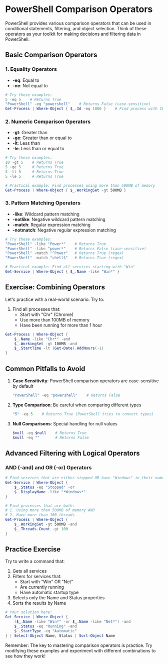 # PowerShell Comparison Operators

PowerShell provides various comparison operators that can be used in conditional statements, filtering, and object selection. Think of these operators as your toolkit for making decisions and filtering data in PowerShell.

## Basic Comparison Operators

### 1. Equality Operators
- **-eq**: Equal to
- **-ne**: Not equal to

```powershell
# Try these examples:
5 -eq 5    # Returns True
"PowerShell" -eq "powershell"    # Returns False (case-sensitive)
Get-Process | Where-Object { $_.Id -eq 1000 }    # Find process with ID 1000
```

### 2. Numeric Comparison Operators
- **-gt**: Greater than
- **-ge**: Greater than or equal to
- **-lt**: Less than
- **-le**: Less than or equal to

```powershell
# Try these examples:
10 -gt 5    # Returns True
5 -ge 5     # Returns True
3 -lt 5     # Returns True
5 -le 5     # Returns True

# Practical example: Find processes using more than 500MB of memory
Get-Process | Where-Object { $_.WorkingSet -gt 500MB }
```

### 3. Pattern Matching Operators
- **-like**: Wildcard pattern matching
- **-notlike**: Negative wildcard pattern matching
- **-match**: Regular expression matching
- **-notmatch**: Negative regular expression matching

```powershell
# Try these examples:
"PowerShell" -like "Power*"    # Returns True
"PowerShell" -like "power*"    # Returns False (case-sensitive)
"PowerShell" -match "^Power"   # Returns True (regex)
"PowerShell" -match "shell$"   # Returns True (regex)

# Practical example: Find all services starting with "Win"
Get-Service | Where-Object { $_.Name -like "Win*" }
```

## Exercise: Combining Operators

Let's practice with a real-world scenario. Try to:
1. Find all processes that:
   - Start with "Chr" (Chrome)
   - Use more than 100MB of memory
   - Have been running for more than 1 hour

```powershell
Get-Process | Where-Object {
    $_.Name -like "Chr*" -and 
    $_.WorkingSet -gt 100MB -and 
    $_.StartTime -lt (Get-Date).AddHours(-1)
}
```

## Common Pitfalls to Avoid

1. **Case Sensitivity**: PowerShell comparison operators are case-sensitive by default
   ```powershell
   "PowerShell" -eq "powershell"    # Returns False
   ```

2. **Type Comparison**: Be careful when comparing different types
   ```powershell
   "5" -eq 5    # Returns True (PowerShell tries to convert types)
   ```

3. **Null Comparisons**: Special handling for null values
   ```powershell
   $null -eq $null    # Returns True
   $null -eq ""       # Returns False
   ```

## Advanced Filtering with Logical Operators

### AND (-and) and OR (-or) Operators

```powershell
# Find services that are either stopped OR have "Windows" in their name
Get-Service | Where-Object { 
    $_.Status -eq "Stopped" -or 
    $_.DisplayName -like "*Windows*" 
}

# Find processes that are both:
# 1. Using more than 500MB of memory AND
# 2. Have more than 100 threads
Get-Process | Where-Object {
    $_.WorkingSet -gt 500MB -and 
    $_.Threads.Count -gt 100
}
```

## Practice Exercise

Try to write a command that:
1. Gets all services
2. Filters for services that:
   - Start with "Win" OR "Net"
   - Are currently running
   - Have automatic startup type
3. Selects only the Name and Status properties
4. Sorts the results by Name

```powershell
# Your solution here:
Get-Service | Where-Object {
    ($_.Name -like "Win*" -or $_.Name -like "Net*") -and
    $_.Status -eq "Running" -and
    $_.StartType -eq "Automatic"
} | Select-Object Name, Status | Sort-Object Name
```

Remember: The key to mastering comparison operators is practice. Try modifying these examples and experiment with different combinations to see how they work!
